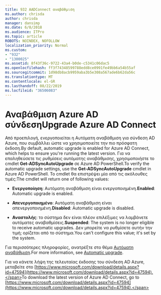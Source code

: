 ```yaml
---
title: 932 AADConnect αναβάθμιση
ms.author: chrisda
author: chrisda
manager: dansimp
ms.date: 6/8/2018
ms.audience: ITPro
ms.topic: article
ROBOTS: NOINDEX, NOFOLLOW
localization_priority: Normal
ms.custom:
- "932"
- "1300025"
ms.assetid: 8f43f36c-9722-43a4-b0de-c5341c06dac5
ms.openlocfilehash: ff3f74348599788edd8ce0991fe49bb6a54b55af
ms.sourcegitcommit: 1d98db8acb9959aba3b5e308a567ade6b62da56c
ms.translationtype: MT
ms.contentlocale: el-GR
ms.lasthandoff: 08/22/2019
ms.locfileid: "36506083"
---
```

# <a name="upgrade-azure-ad-connect"></a><span data-ttu-id="85008-102">Αναβάθμιση Azure AD σύνδεση</span><span class="sxs-lookup"><span data-stu-id="85008-102">Upgrade Azure AD Connect</span></span>

<span data-ttu-id="85008-103">Από προεπιλογή, ενεργοποιείται η Αυτόματη αναβάθμιση για σύνδεση AD Azure, που συμβάλλει ώστε να χρησιμοποιείτε την πιο πρόσφατη έκδοση.</span><span class="sxs-lookup"><span data-stu-id="85008-103">By default, automatic upgrade is enabled for Azure AD Connect, which helps to ensure you're running the latest version.</span></span> <span data-ttu-id="85008-104">Για να επαληθεύσετε τις ρυθμίσεις αυτόματης αναβάθμισης, χρησιμοποιήστε το cmdlet **Get-ADSyncAutoUpgrade** σε Azure AD PowerShell.</span><span class="sxs-lookup"><span data-stu-id="85008-104">To verify the automatic upgrade settings, use the **Get-ADSyncAutoUpgrade** cmdlet in Azure AD PowerShell.</span></span> <span data-ttu-id="85008-105">Το cmdlet θα επιστρέψει μία από τις ακόλουθες τιμές:</span><span class="sxs-lookup"><span data-stu-id="85008-105">The cmdlet will return one of following values:</span></span>

- <span data-ttu-id="85008-106">**Ενεργοποίηση**: Αυτόματη αναβάθμιση είναι ενεργοποιημένη.</span><span class="sxs-lookup"><span data-stu-id="85008-106">**Enabled**: Automatic upgrade is enabled.</span></span>

- <span data-ttu-id="85008-107">**Απενεργοποιημένο**: Αυτόματη αναβάθμιση είναι απενεργοποιημένη.</span><span class="sxs-lookup"><span data-stu-id="85008-107">**Disabled**: Automatic upgrade is disabled.</span></span>

- <span data-ttu-id="85008-108">**Αναστολής**: το σύστημα δεν είναι πλέον επιλέξιμες να λαμβάνετε αυτόματες αναβαθμίσεις.</span><span class="sxs-lookup"><span data-stu-id="85008-108">**Suspended**: The system is no longer eligible to receive automatic upgrades.</span></span> <span data-ttu-id="85008-109">Δεν μπορείτε να ρυθμίσετε αυτήν την τιμή; ορίζεται από το σύστημα.</span><span class="sxs-lookup"><span data-stu-id="85008-109">You can't configure this value; it's set by the system.</span></span>

<span data-ttu-id="85008-110">Για περισσότερες πληροφορίες, ανατρέξτε στο θέμα [Αυτόματη αναβάθμιση](https://docs.microsoft.com/azure/active-directory/connect/active-directory-aadconnect-feature-automatic-upgrade).</span><span class="sxs-lookup"><span data-stu-id="85008-110">For more information, see [Automatic upgrade](https://docs.microsoft.com/azure/active-directory/connect/active-directory-aadconnect-feature-automatic-upgrade).</span></span>

<span data-ttu-id="85008-111">Για να κάνετε λήψη της τελευταίας έκδοσης του σύνδεση AD Azure, μεταβείτε στο [https://www.microsoft.com/download/details.aspx?id=47594](https://www.microsoft.com/download/details.aspx?id=47594).</span><span class="sxs-lookup"><span data-stu-id="85008-111">To download the latest version of Azure AD Connect, go to [https://www.microsoft.com/download/details.aspx?id=47594](https://www.microsoft.com/download/details.aspx?id=47594).</span></span>

